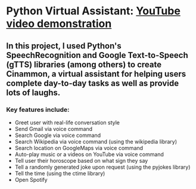 # Python Virtual Assistant: [YouTube video demonstration](https://www.youtube.com/watch?v=v_pjsi9nN60&feature=youtu.be)

## In this project, I used Python's SpeechRecognition and Google Text-to-Speech (gTTS) libraries (among others) to create Cinammon, a virtual assistant for helping users complete day-to-day tasks as well as provide lots of laughs.

### Key features include:
- Greet user with real-life conversation style
- Send Gmail via voice command
- Search Google via voice command
- Search Wikipedia via voice command (using the wikipedia library)
- Search location on GoogleMaps via voice command
- Auto-play music or a videos on YouTube via voice command
- Tell user their horoscope based on what sign they say
- Tell a randomly generated joke upon request (using the pyjokes library)
- Tell the time (using the ctime library)
- Open Spotify

